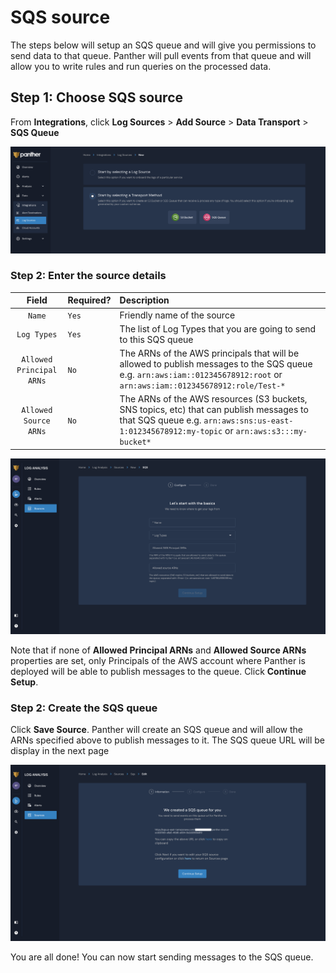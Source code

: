 # SQS source

The steps below will setup an SQS queue and will give you permissions to send data to that queue. Panther will pull events from that queue and will allow you to write rules and run queries on the processed data.

## Step 1: Choose SQS source

From **Integrations**, click **Log Sources** &gt; **Add Source** &gt; **Data Transport** &gt; **SQS Queue**

![](../../.gitbook/assets/image%20%284%29.png)

### Step 2: Enter the source details

| Field | Required? | Description |
| :---: | :--- | :--- |
| `Name` | `Yes` | Friendly name of the source |
| `Log Types` | `Yes` | The list of Log Types that you are going to send to this SQS queue |
| `Allowed Principal ARNs` | `No` | The ARNs of the AWS principals that will be allowed to publish messages to the SQS queue e.g. `arn:aws:iam::012345678912:root` or `arn:aws:iam::012345678912:role/Test-*` |
| `Allowed Source ARNs` | `No` | The ARNs of the AWS resources \(S3 buckets, SNS topics, etc\) that can publish messages to that SQS queue e.g. `arn:aws:sns:us-east-1:012345678912:my-topic` or `arn:aws:s3:::my-bucket*` |

![](../../.gitbook/assets/sqs-page2%20%285%29%20%285%29%20%284%29.png)

Note that if none of **Allowed Principal ARNs** and **Allowed Source ARNs** properties are set, only Principals of the AWS account where Panther is deployed will be able to publish messages to the queue. Click **Continue Setup**.

### Step 2: Create the SQS queue

Click **Save Source**. Panther will create an SQS queue and will allow the ARNs specified above to publish messages to it. The SQS queue URL will be display in the next page

![](../../.gitbook/assets/sqs-page3%20%285%29%20%285%29.png)

You are all done! You can now start sending messages to the SQS queue.

